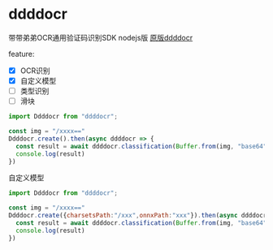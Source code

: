 # ddddocr

带带弟弟OCR通用验证码识别SDK nodejs版
[原版ddddocr](https://github.com/sml2h3/ddddocr)

feature:
- [x] OCR识别
- [x] 自定义模型
- [ ] 类型识别
- [ ] 滑块

```javascript
import Ddddocr from "ddddocr";

const img = "/xxxx=="
Ddddocr.create().then(async ddddocr => {
  const result = await ddddocr.classification(Buffer.from(img, "base64"));
  console.log(result)
})
```

自定义模型
```javascript
import Ddddocr from "ddddocr";

const img = "/xxxx=="
Ddddocr.create({charsetsPath:"/xxx",onnxPath:"xxx"}).then(async ddddocr => {
  const result = await ddddocr.classification(Buffer.from(img, "base64"));
  console.log(result)
})
```
